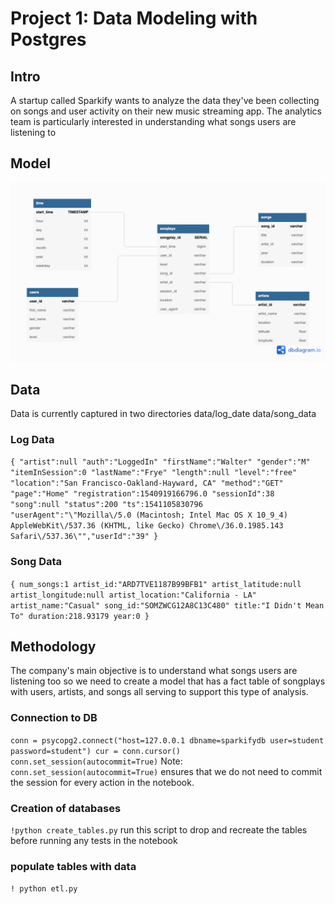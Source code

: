 # Project 1: Data Modeling with Postgres

## Intro
A startup called Sparkify wants to analyze the data they've been collecting on songs and user activity on their new music streaming app. The analytics team is particularly interested in understanding what songs users are listening to

## Model
![ERD!](assets/Udacity_project_1.png)

## Data
Data is currently captured in two directories
data/log_date
data/song_data

### Log Data
`{
 "artist":null
"auth":"LoggedIn"
"firstName":"Walter"
"gender":"M"
"itemInSession":0
"lastName":"Frye"
"length":null
"level":"free"
"location":"San Francisco-Oakland-Hayward, CA"
"method":"GET"
"page":"Home"
"registration":1540919166796.0
"sessionId":38
"song":null
"status":200
"ts":1541105830796
"userAgent":"\"Mozilla\/5.0 (Macintosh; Intel Mac OS X 10_9_4) AppleWebKit\/537.36 (KHTML, like Gecko) Chrome\/36.0.1985.143 Safari\/537.36\"","userId":"39"
}`

### Song Data
`{
num_songs:1
artist_id:"ARD7TVE1187B99BFB1"
artist_latitude:null
artist_longitude:null
artist_location:"California - LA"
artist_name:"Casual"
song_id:"SOMZWCG12A8C13C480"
title:"I Didn't Mean To"
duration:218.93179
year:0
}`

## Methodology 
The company's main objective is to understand what songs users are listening too so we need to create a model that has a fact table of songplays with users, artists, and songs all serving to support this type of analysis. 

### Connection to DB
`conn = psycopg2.connect("host=127.0.0.1 dbname=sparkifydb user=student password=student")
cur = conn.cursor()
conn.set_session(autocommit=True)`
Note: `conn.set_session(autocommit=True)` ensures that we do not need to commit the session for every action in the notebook.

### Creation of databases
`!python create_tables.py` 
run this script to drop and recreate the tables before running any tests in the notebook


### populate tables with data
`! python etl.py`
